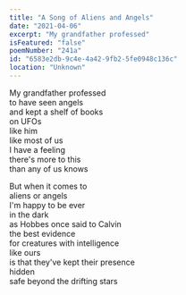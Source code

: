 ```yaml
---
title: "A Song of Aliens and Angels"
date: "2021-04-06"
excerpt: "My grandfather professed"
isFeatured: "false"
poemNumber: "241a"
id: "6583e2db-9c4e-4a42-9fb2-5fe0948c136c"
location: "Unknown"
---
```


My grandfather professed  
to have seen angels  
and kept a shelf of books  
on UFOs  
like him  
like most of us  
I have a feeling  
there's more to this  
than any of us knows

But when it comes to  
aliens or angels  
I'm happy to be ever  
in the dark  
as Hobbes once said to Calvin  
the best evidence  
for creatures with intelligence  
like ours  
is that they've kept their presence  
hidden  
safe beyond the drifting stars
